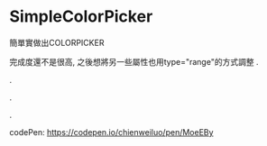 # SimpleColorPicker
簡單實做出COLORPICKER

完成度還不是很高, 之後想將另一些屬性也用type="range"的方式調整
.

.

.

.


codePen: https://codepen.io/chienweiluo/pen/MoeEBy
